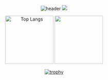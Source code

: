 <div align="center">

  ![header](https://capsule-render.vercel.app/api?type=waving&color=gradient&text=ytaros&fontSize=40&fontAlignY=40&height=250)
  ![](https://github-profile-summary-cards.vercel.app/api/cards/profile-details?username=ytaros&theme=nord_dark)
  
  <p>
    <img alt="Top Langs" height="150px" src="https://github-readme-stats.vercel.app/api/top-langs/?username=ytaros&layout=compact&count_private=true&show_icons=true&theme=tokyonight" /> 
    <img height="150px" src="https://github-readme-stats.vercel.app/api?username=ytaros&show_icons=true&count_private=true&hide_border=true&theme=synthwave" />
  </p>
  
  [![trophy](https://github-profile-trophy.vercel.app/?username=ytaros&theme=nord)](https://github.com/ytaros/github-profile-trophy)
</div>
